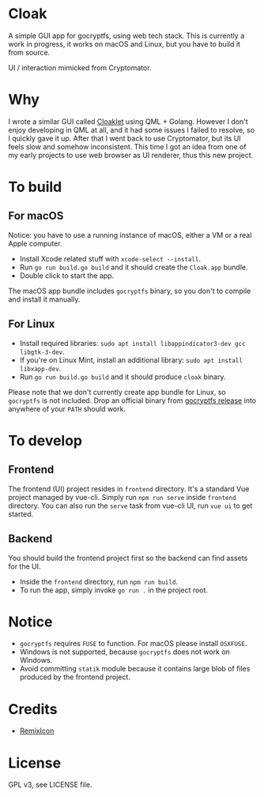 # Cloak

A simple GUI app for gocryptfs, using web tech stack.
This is currently a work in progress, it works on macOS and Linux, but you have to build it from source.

UI / interaction mimicked from Cryptomator.

# Why

I wrote a similar GUI called [Cloaklet](https://github.com/Cloaklet/Cloaklet) using QML + Golang.
However I don't enjoy developing in QML at all, and it had some issues I failed to resolve, so I quickly gave it up.
After that I went back to use Cryptomator, but its UI feels slow and somehow inconsistent.
This time I got an idea from one of my early projects to use web browser as UI renderer, thus this new project.

# To build

## For macOS

Notice: you have to use a running instance of macOS, either a VM or a real Apple computer.

- Install Xcode related stuff with `xcode-select --install`.
- Run `go run build.go build` and it should create the `Cloak.app` bundle.
- Double click to start the app.

The macOS app bundle includes `gocryptfs` binary, so you don't to compile and install it manually.

## For Linux

- Install required libraries: `sudo apt install libappindicator3-dev gcc libgtk-3-dev`.
- If you're on Linux Mint, install an additional library: `sudo apt install libxapp-dev`.
- Run `go run build.go build` and it should produce `cloak` binary.

Please note that we don't currently create app bundle for Linux, so `gocryptfs` is not included.
Drop an official binary from [gocryptfs release](https://github.com/rfjakob/gocryptfs/releases) into anywhere of your `PATH` should work.

# To develop

## Frontend

The frontend (UI) project resides in `frontend` directory. It's a standard Vue project managed by vue-cli.
Simply run `npm run serve` inside `frontend` directory.
You can also run the `serve` task from vue-cli UI, run `vue ui` to get started.

## Backend

You should build the frontend project first so the backend can find assets for the UI.

- Inside the `frontend` directory, run `npm run build`.
- To run the app, simply invoke `go run .` in the project root.

# Notice

- `gocryptfs` requires `FUSE` to function. For macOS please install `OSXFUSE`.
- Windows is not supported, because `gocryptfs` does not work on Windows.
- Avoid committing `statik` module because it contains large blob of files produced by the frontend project.

# Credits

- [RemixIcon](https://remixicon.com/)

# License

GPL v3, see LICENSE file.